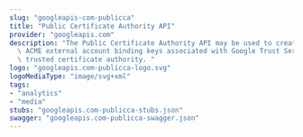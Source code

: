 ```yaml
---
slug: "googleapis-com-publicca"
title: "Public Certificate Authority API"
provider: "googleapis.com"
description: "The Public Certificate Authority API may be used to create and manage\
  \ ACME external account binding keys associated with Google Trust Services' publicly\
  \ trusted certificate authority. "
logo: "googleapis.com-publicca-logo.svg"
logoMediaType: "image/svg+xml"
tags:
- "analytics"
- "media"
stubs: "googleapis.com-publicca-stubs.json"
swagger: "googleapis.com-publicca-swagger.json"
---
```

